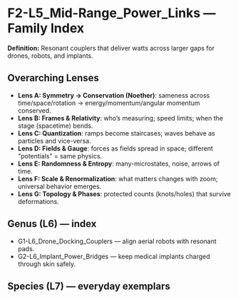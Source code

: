 # F2-L5_Mid-Range_Power_Links — Family Index
**Definition:** Resonant couplers that deliver watts across larger gaps for drones, robots, and implants.
## Overarching Lenses

- **Lens A: Symmetry -> Conservation (Noether)**: sameness across time/space/rotation → energy/momentum/angular momentum conserved.
- **Lens B: Frames & Relativity**: who’s measuring; speed limits; when the stage (spacetime) bends.
- **Lens C: Quantization**: ramps become staircases; waves behave as particles and vice-versa.
- **Lens D: Fields & Gauge**: forces as fields spread in space; different “potentials” = same physics.
- **Lens E: Randomness & Entropy**: many-microstates, noise, arrows of time.
- **Lens F: Scale & Renormalization**: what matters changes with zoom; universal behavior emerges.
- **Lens G: Topology & Phases**: protected counts (knots/holes) that survive deformations.

## Genus (L6) — index
- G1-L6_Drone_Docking_Couplers — align aerial robots with resonant pads.
- G2-L6_Implant_Power_Bridges — keep medical implants charged through skin safely.
## Species (L7) — everyday exemplars
